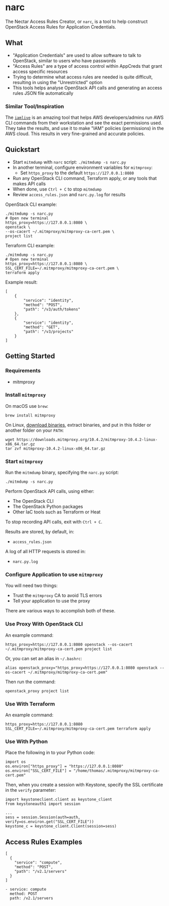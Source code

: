 # narc

The Nectar Access Rules Creator, or `narc`, is a tool to help construct OpenStack Access Rules for Application Credentials.

## What

- "Application Credentials" are used to allow software to talk to OpenStack, similar to users who have passwords
- "Access Rules" are a type of access control within AppCreds that grant access specific resources
- Trying to determine what access rules are needed is quite difficult, resulting in using the "Unrestricted" option
- This tools helps analyse OpenStack API calls and generating an access rules JSON file automatically

### Similar Tool/Inspiration

The [`iamlive`](https://github.com/iann0036/iamlive) is an amazing tool that helps AWS developers/admins run AWS CLI commands from their workstation and see the exact permissions used. They take the results, and use it to make "IAM" policies (permissions) in the AWS cloud. This results in very fine-grained and accurate policies.

## Quickstart

- Start `mitmdump` with `narc` script: `./mitmdump -s narc.py`
- In another terminal, configure environment variables for `mitmproxy`:
  - Set `https_proxy` to the default `https://127.0.0.1:8080`
- Run any OpenStack CLI command, Terraform apply, or any tools that makes API calls
- When done, use `Ctrl + C` to stop `mitmdump`
- Review `access_rules.json` and `narc.py.log` for results

OpenStack CLI example:

```
./mitmdump -s narc.py
# Open new terminal
https_proxy=https://127.0.0.1:8080 \
openstack \
--os-cacert ~/.mitmproxy/mitmproxy-ca-cert.pem \
project list
```

Terraform CLI example:

```
./mitmdump -s narc.py
# Open new terminal
https_proxy=https://127.0.0.1:8080 \
SSL_CERT_FILE=~/.mitmproxy/mitmproxy-ca-cert.pem \
terraform apply
```

Example result:

```
[
    {
        "service": "identity",
        "method": "POST",
        "path": "/v3/auth/tokens"
    },
    {
        "service": "identity",
        "method": "GET",
        "path": "/v3/projects"
    }
]
```

## Getting Started

### Requirements

- mitmproxy

### Install `mitmproxy`

On macOS use `brew`:

```
brew install mitmproxy
```

On Linux, [download binaries](https://mitmproxy.org/), extract binaries, and put in this folder or another folder on your `PATH`:

```
wget https://downloads.mitmproxy.org/10.4.2/mitmproxy-10.4.2-linux-x86_64.tar.gz
tar zvf mitmproxy-10.4.2-linux-x86_64.tar.gz
```

### Start `mitmproxy`

Run the `mitmdump` binary, specifying the `narc.py` script:

```
./mitmdump -s narc.py
```

Perform OpenStack API calls, using either:

- The OpenStack CLI
- The OpenStack Python packages
- Other IaC tools such as Terraform or Heat

To stop recording API calls, exit with `Ctrl + C`.

Results are stored, by default, in:

- `access_rules.json`

A log of all HTTP requests is stored in:

- `narc.py.log`

### Configure Application to use `mitmproxy`

You will need two things:

- Trust the `mitmproxy` CA to avoid TLS errors
- Tell your application to use the proxy

There are various ways to accomplish both of these.

### Use Proxy With OpenStack CLI

An example command:

```
https_proxy=https://127.0.0.1:8080 openstack --os-cacert ~/.mitmproxy/mitmproxy-ca-cert.pem project list
```

Or, you can set an alias in `~/.bashrc`:

```
alias openstack_proxy="https_proxy=https://127.0.0.1:8080 openstack --os-cacert ~/.mitmproxy/mitmproxy-ca-cert.pem"
```

Then run the command:

```
openstack_proxy project list
```

### Use With Terraform

An example command:

```
https_proxy=https://127.0.0.1:8080 SSL_CERT_FILE=~/.mitmproxy/mitmproxy-ca-cert.pem terraform apply
```

### Use With Python

Place the following in to your Python code:

```
import os
os.environ["https_proxy"] = "https://127.0.0.1:8080"
os.environ["SSL_CERT_FILE"] = "/home/thomas/.mitmproxy/mitmproxy-ca-cert.pem"
```

Then, when you create a session with Keystone, specify the SSL certificate in the `verify` parameter:

```
import keystoneclient.client as keystone_client
from keystoneauth1 import session

...
sess = session.Session(auth=auth, verify=os.environ.get("SSL_CERT_FILE"))
keystone_c = keystone_client.Client(session=sess)
```

## Access Rules Examples

```
[
  {
    "service": "compute",
    "method": "POST",
    "path": "/v2.1/servers"
  }
]
```

```
- service: compute
  method: POST
  path: /v2.1/servers
```
